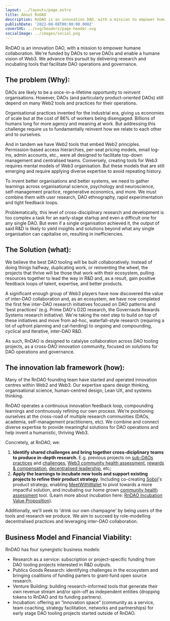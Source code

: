 ```yaml
---
layout: ../layouts/page.astro
title: About RnDAO
description: RnDAO is an innovation DAO, with a mission to empower humane collaboration. We’re funded by DAOs to serve DAOs and enable a humane vision of Web3.
publishDate: '2022-08-08T00:00:00.000Z'
coverSVG: ../svg/headers/page-header.svg
socialImage: ../images/social.png
---
```


RnDAO is an innovation DAO, with a mission to empower humane collaboration. We're funded by DAOs to serve DAOs and enable a humane vision of Web3. We advance this pursuit by delivering research and incubating tools that facilitate DAO operations and governance.

## The problem (Why):

DAOs are likely to be a once-in-a-lifetime opportunity to reinvent organisations. However, DAOs (and particularly product-oriented DAOs) still depend on many Web2 tools and practices for their operations.

Organisational practices invented for the industrial era, giving us economies of scale but at the cost of 86% of workers being disengaged. Billions of humans long for more agency and meaning at work. But addressing this challenge require us to fundamentally reinvent how we relate to each other and to ourselves.

And in tandem we have Web2 tools that embed Web2 principles. Permission-based access hierarchies, per-seat pricing models, email log-ins, admin accounts, etc., were all designed to facilitate top-down management and centralised teams. Conversely, creating tools for Web3 requires mental models of Web3 organisation. But these models that are still emerging and require applying diverse expertise to avoid repeating history.

To invent better organisations and better systems, we need to gather learnings across organisational science, psychology and neuroscience, self-management practice, regenerative economics, and more. We must combine them with user research, DAO ethnography, rapid experimentation and tight feedback loops.

Problematically, this level of cross-disciplinary research and development is too complex a task for an early-stage startup and even a difficult one for any single DAO. But even if a single organisation achieved it, the output of said R&D is likely to yield insights and solutions beyond what any single organisation can capitalise on, resulting in inefficiencies.

## The Solution (what):

We believe the best DAO tooling will be built collaboratively. Instead of doing things halfway, duplicating work, or reinventing the wheel, the projects that thrive will be those that work with their ecosystem, pulling resources together to lead the way in R&D and, as a result, gain positive feedback loops of talent, expertise, and better products.

A significant enough group of Web3 players have now discovered the value of inter-DAO collaboration and, as an ecosystem, we have now completed the first few inter-DAO research initiatives focused on DAO patterns and 'best practices' (e.g. Prime DAO's D2D research, the Governauts Rewards Systems research initiative). We're taking the next step to build on top of these initiatives and move from ad-hoc, waterfall-style research (requiring a lot of upfront planning and cat-herding) to ongoing and compounding, cyclical and iterative, inter-DAO R&D.

As such, RnDAO is designed to catalyse collaboration across DAO tooling projects, as a cross-DAO innovation community, focused on solutions for DAO operations and governance.

## The innovation lab framework (how):

Many of the RnDAO founding team have started and operated innovation centres within Web2 and Web3. Our expertise spans design thinking, organisational science, human-centred design, Lean UX, and systems thinking.

RnDAO operates a continuous innovation feedback loop, compounding learnings and continuously refining our own process. We’re positioning ourselves at the cross-road of multiple research communities (DAOs, academia, self-management practitioners, etc). We combine and connect diverse expertise to provide meaningful solutions for DAO operations and help invent a humanistic, thriving Web3.

Concretely, at RnDAO, we:

1. **Identify shared challenges and bring together cross-diciplinary teams to produce in-depth research.** E.g. previous projects on [sub-DAOs practices](https://rndao.mirror.xyz/gNwffffROGdAp1tEBhkRPEL8OAQqvUOlV5HuM9VBaoM) and [challenges](https://rndao.mirror.xyz/Qn0Y71EYRUB-6Kn0jH47baWulXoIe-dmTYIVuJeEOt8), [Web3 community health assessment](https://rndao.mirror.xyz/F-SMj6p_jdYvrMMkR1d9Hd6YbEg39qItTKfjo-zkgqM), [rewards & compensation](https://rndao.mirror.xyz/aKI_cniOIsTcxNz4xC0EqzlXDDykwLw6geEc0ipFvIs), [decentralised leadership](https://rndao.mirror.xyz/7rI4iyJ4tchGdZr3WwEY9Kn_ynB4NvdEIH1UTm1UceU), etc;
2. **Apply the learnings to incubate new tools and support existing projects to refine their product strategy**. Including co-creating [Sobol](https://sobol.io/)'s product strategy, enabling [MeetWithWallet](https://meetwithwallet.xyz/) to pivot towards a more impactful solution, and incubating our home grown [community health assessment](https://www.notion.so/The-Community-Health-Project-Overview-19a316e32e0841c2a8986ed6cc5f12bf) tool. (Learn more about incubation here: [RnDAO Incubation Value Proposition](https://www.notion.so/RnDAO-Incubation-Value-Proposition-90fd550317e74d8f9b77ff4cb587052c)).

Additionally, we'll seek to 'drink our own champagne' by being users of the tools and research we produce. We aim to succeed by role-modelling decentralised practices and leveraging inter-DAO collaboration.


## Business Model and Financial Viability:

RnDAO has four synergistic business models:

- Research as a service: subscription or project-specific funding from DAO tooling projects interested in R&D outputs.
- Publics Goods Research: identifying challenges in the ecosystem and bringing coalitions of funding parters to grant-fund open source research.
- Venture Building: building research-informed tools that generate their own revenue stream and/or  spin-off as independent entities (dropping tokens to RnDAO and its funding partners).
- Incubation: offering an “innovation space” (community as a service, team coaching, strategy facilitation, networks and partnerships) for early stage DAO tooling projects started outside of RnDAO.